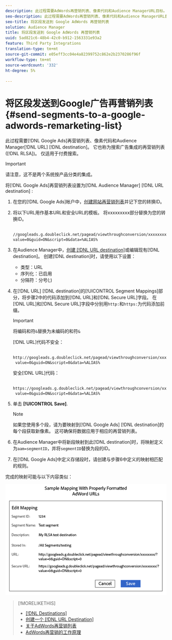 ```yaml
---
description: 此过程需要AdWords再营销列表、像素代码和Audience ManagerURL目标。 它也称为搜索广告(RLSA)集成的再营销列表。 仅适用于付费搜索。
seo-description: 此过程需要AdWords再营销列表、像素代码和Audience ManagerURL目标。 它也称为搜索广告(RLSA)集成的再营销列表。 仅适用于付费搜索。
seo-title: 将区段发送到 Google AdWords 再营销列表
solution: Audience Manager
title: 将区段发送到 Google AdWords 再营销列表
uuid: 5ad821c6-48b4-42c0-b912-1563331e93a2
feature: Third Party Integrations
translation-type: tm+mt
source-git-commit: e05eff3cc04e4a82399752c862e2b2370286f96f
workflow-type: tm+mt
source-wordcount: '332'
ht-degree: 5%

---
```



# 将区段发送到Google广告再营销列表{#send-segments-to-a-google-adwords-remarketing-list}

此过程需要[!DNL Google Ads]再营销列表、像素代码和Audience Manager[!DNL URL] [!DNL destination]。 它也称为搜索广告集成的再营销列表([!DNL RLSA])。 仅适用于付费搜索。

>[!IMPORTANT]
>请注意，这不是两个系统按产品分类的集成。

将[!DNL Google Ads]再营销列表设置为[!DNL Audience Manager] [!DNL URL destination] :

1. 在您的[!DNL Google Ads]帐户中，[创建网站再营销列表](https://support.google.com/adwords/answer/2454064?hl=en)并记下您的转换ID。
1. 将以下URL用作基本URL和安全URL的模板。 将xxxxxxxxx部分替换为您的转换ID。

   ```
    //googleads.g.doubleclick.net/pagead/viewthroughconversion/xxxxxxxx/?value=0&guid=ON&script=0&data=%ALIAS%
   ```

1. 在Audience Manager中，[创建 [!DNL URL destination]](../../features/destinations/create-url-destination.md)或编辑现有[!DNL destination]。 创建[!DNL destination]时，请使用以下设置：
   * 类型：URL
   * 序列化：已启用
   * 分隔符：分号(;)

1. 在[!DNL URL] [!DNL destination]的[!UICONTROL Segment Mappings]部分，将步骤2中的代码添加到[!DNL URL]和[!DNL Secure URL]字段。 在[!DNL URL]和[!DNL Secure URL]字段中分别用`http:`和`https:`为代码添加前缀。

   >[!IMPORTANT]
   >
   >将编码和符`&`替换为未编码的和符`&`

   [!DNL URL]代码不安全：

   ```
    http://googleads.g.doubleclick.net/pagead/viewthroughconversion/xxxxxxxx/?
    value=0&guid=ON&script=0&data=%ALIAS%
   ```

   安全[!DNL URL]代码：

   ```
    https://googleads.g.doubleclick.net/pagead/viewthroughconversion/xxxxxxxx/?
    value=0&guid=ON&script=0&data=%ALIAS%
   ```

1. 单击 **[!UICONTROL Save]**.

   >[!NOTE]
   >
   >如果您使用多个段，请为要映射到[!DNL Google Ads] [!DNL destination]的每个段获取新像素。 这可确保将数据应用于相应的再营销列表。

1. 在Audience Manager中将新段映射到此[!DNL destination]时，将映射定义为`aam=segmentID`，并将`segmentID`替换为段的ID。
1. 在[!DNL Google Ads]中定义存储段时，请创建与步骤6中定义的映射相匹配的规则。

完成的映射可能与以下内容类似：

![](../assets/rlsa_mapping.png)

>[!MORELIKETHIS]
>
>* [[!DNL Destinations]](../../features/destinations/destinations.md)
>* [创建一个 [!DNL URL Destination]](../../features/destinations/create-url-destination.md)
>* [关于AdWords再营销列表](https://support.google.com/adwords/answer/2472738)
>* [AdWords再营销的工作原理](https://support.google.com/adwords/answer/2454000)

